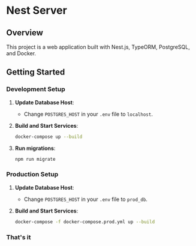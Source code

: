# Nest Server

## Overview

This project is a web application built with Nest.js, TypeORM, PostgreSQL, and Docker.

## Getting Started

### Development Setup

1. **Update Database Host**:
   - Change `POSTGRES_HOST` in your `.env` file to `localhost`.

2. **Build and Start Services**:
   ```bash
   docker-compose up --build
   ```
3. **Run migrations**:
    ```bash
    npm run migrate
    ```
### Production Setup

1. **Update Database Host**:
   - Change `POSTGRES_HOST` in your `.env` file to `prod_db`.

2. **Build and Start Services**:
   ```bash
   docker-compose -f docker-compose.prod.yml up --build
   ```



### That's it